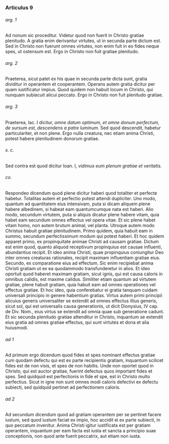### Articulus 9

###### arg. 1
Ad nonum sic proceditur. Videtur quod non fuerit in Christo gratiae plenitudo. A gratia enim derivantur virtutes, ut in secunda parte dictum est. Sed in Christo non fuerunt omnes virtutes, non enim fuit in eo fides neque spes, ut ostensum est. Ergo in Christo non fuit gratiae plenitudo.

###### arg. 2
Praeterea, sicut patet ex his quae in secunda parte dicta sunt, gratia dividitur in operantem et cooperantem. Operans autem gratia dicitur per quam iustificatur impius. Quod quidem non habuit locum in Christo, qui nunquam subiacuit alicui peccato. Ergo in Christo non fuit plenitudo gratiae.

###### arg. 3
Praeterea, Iac. I dicitur, *omne datum optimum, et omne donum perfectum, de sursum est, descendens a patre luminum*. Sed quod descendit, habetur particulariter, et non plene. Ergo nulla creatura, nec etiam anima Christi, potest habere plenitudinem donorum gratiae.

###### s. c.
Sed contra est quod dicitur Ioan. I, *vidimus eum plenum gratiae et veritatis*.

###### co.
Respondeo dicendum quod plene dicitur haberi quod totaliter et perfecte habetur. Totalitas autem et perfectio potest attendi dupliciter. Uno modo, quantum ad quantitatem eius intensivam, puta si dicam aliquem plene habere albedinem, si habeat eam quantumcumque nata est haberi. Alio modo, secundum virtutem, puta si aliquis dicatur plene habere vitam, quia habet eam secundum omnes effectus vel opera vitae. Et sic plene habet vitam homo, non autem brutum animal, vel planta. Utroque autem modo Christus habuit gratiae plenitudinem. Primo quidem, quia habuit eam in summo, secundum perfectissimum modum qui potest haberi. Et hoc quidem apparet primo, ex propinquitate animae Christi ad causam gratiae. Dictum est enim quod, quanto aliquod receptivum propinquius est causae influenti, abundantius recipit. Et ideo anima Christi, quae propinquius coniungitur Deo inter omnes creaturas rationales, recipit maximam influentiam gratiae eius. Secundo, ex comparatione eius ad effectum. Sic enim recipiebat anima Christi gratiam ut ex ea quodammodo transfunderetur in alios. Et ideo oportuit quod haberet maximam gratiam, sicut ignis, qui est causa caloris in omnibus calidis, est maxime calidus. Similiter etiam quantum ad virtutem gratiae, plene habuit gratiam, quia habuit eam ad omnes operationes vel effectus gratiae. Et hoc ideo, quia conferebatur ei gratia tanquam cuidam universali principio in genere habentium gratias. Virtus autem primi principii alicuius generis universaliter se extendit ad omnes effectus illius generis, sicut sol, qui est universalis causa generationis, ut dicit Dionysius, IV cap. de Div. Nom., eius virtus se extendit ad omnia quae sub generatione cadunt. Et sic secunda plenitudo gratiae attenditur in Christo, inquantum se extendit eius gratia ad omnes gratiae effectus, qui sunt virtutes et dona et alia huiusmodi.

###### ad 1
Ad primum ergo dicendum quod fides et spes nominant effectus gratiae cum quodam defectu qui est ex parte recipientis gratiam, inquantum scilicet fides est de non visis, et spes de non habitis. Unde non oportet quod in Christo, qui est auctor gratiae, fuerint defectus quos important fides et spes. Sed quidquid est perfectionis in fide et spe, est in Christo multo perfectius. Sicut in igne non sunt omnes modi caloris defectivi ex defectu subiecti, sed quidquid pertinet ad perfectionem caloris.

###### ad 2
Ad secundum dicendum quod ad gratiam operantem per se pertinet facere iustum, sed quod iustum faciat ex impio, hoc accidit ei ex parte subiecti, in quo peccatum invenitur. Anima Christi igitur iustificata est per gratiam operantem, inquantum per eam facta est iusta et sancta a principio suae conceptionis, non quod ante fuerit peccatrix, aut etiam non iusta.

